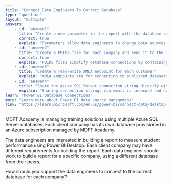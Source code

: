 ```yaml
---
title: "Connect Data Engineers To Correct Database"
type: "question"
layout: "multiple"
answers:
    - id: "answer1"
      title: "Create a new parameter in the report with the database connection details"
      correct: true
      explain: "Parameters allow data engineers to change data sources from Power Query and switch databases in Power BI Service without republishing."
    - id: "answer2"
      title: "Create a PBIDS file for each company and send it to the data engineers"
      correct: true
      explain: "PBIDS files simplify database connections by containing all connection details, requiring only credentials from the data engineers."
    - id: "answer3"
      title: "Create a read-write XMLA endpoint for each customer"
      explain: "XMLA endpoints are for connecting to published datasets in Power BI service workspaces, not for connecting to source databases."
    - id: "answer4"
      title: "Share the Azure SQL Server connection string directly with all engineers via email"
      explain: "Sharing connection strings via email is insecure and does not provide a managed or scalable solution for database access."
learn: "Power BI Database Connections"
more: "Learn more about Power BI data source management"
link: "https://learn.microsoft.com/en-us/power-bi/connect-data/desktop-data-sources"
---
```

MDFT Academy is managing training solutions using multiple Azure SQL Server databases. Each client company has its own database provisioned in an Azure subscription managed by MDFT Academy.

The data engineers are interested in building a report to measure student performance using Power BI Desktop. Each client company may have different requirements for building the report. Each data engineer should work to build a report for a specific company, using a different database from their peers.

How should you support the data engineers to connect to the correct database for each company?
